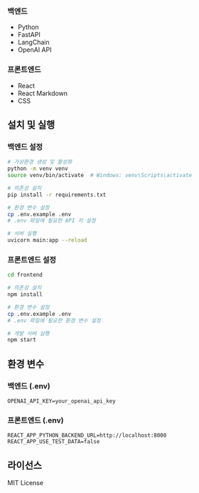 

### 백엔드
- Python
- FastAPI
- LangChain
- OpenAI API

### 프론트엔드
- React
- React Markdown
- CSS

## 설치 및 실행

### 백엔드 설정
```bash
# 가상환경 생성 및 활성화
python -m venv venv
source venv/bin/activate  # Windows: venv\Scripts\activate

# 의존성 설치
pip install -r requirements.txt

# 환경 변수 설정
cp .env.example .env
# .env 파일에 필요한 API 키 설정

# 서버 실행
uvicorn main:app --reload
```

### 프론트엔드 설정
```bash
cd frontend

# 의존성 설치
npm install

# 환경 변수 설정
cp .env.example .env
# .env 파일에 필요한 환경 변수 설정

# 개발 서버 실행
npm start
```

## 환경 변수

### 백엔드 (.env)
```
OPENAI_API_KEY=your_openai_api_key
```

### 프론트엔드 (.env)
```
REACT_APP_PYTHON_BACKEND_URL=http://localhost:8000
REACT_APP_USE_TEST_DATA=false
```

## 라이선스

MIT License 